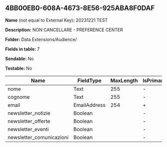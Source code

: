 ## 4BB00EB0-608A-4673-8E56-925ABA8F0DAF

**Name** (not equal to External Key)**:** 20231221 TEST

**Description:** NON CANCELLARE - PREFERENCE CENTER

**Folder:** Data Extensions/Audience/

**Fields in table:** 7

**Sendable:** No

**Testable:** No

| Name | FieldType | MaxLength | IsPrimaryKey | IsNullable | DefaultValue |
| --- | --- | --- | --- | --- | --- |
| nome | Text | 255 | - | + |  |
| cognome | Text | 255 | - | + |  |
| email | EmailAddress | 254 | + | - |  |
| newsletter_notizie | Boolean |  | - | + | true |
| newsletter_offerte | Boolean |  | - | + | true |
| newsletter_eventi | Boolean |  | - | + | true |
| newsletter_comunicazioni | Boolean |  | - | + | true |
